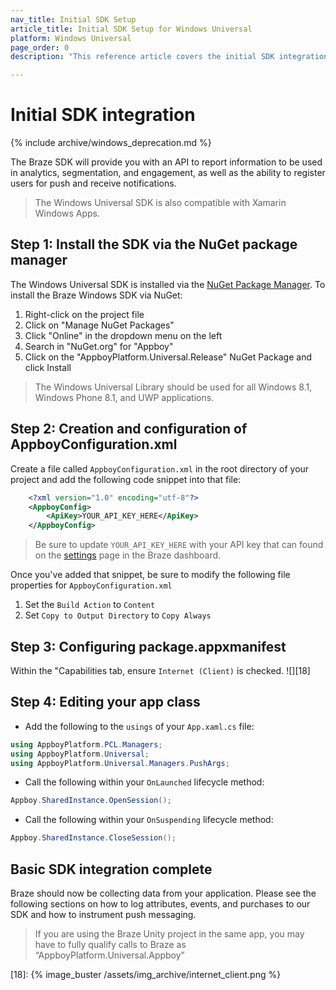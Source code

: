 ```yaml
---
nav_title: Initial SDK Setup
article_title: Initial SDK Setup for Windows Universal
platform: Windows Universal
page_order: 0
description: "This reference article covers the initial SDK integration steps to integrate the Braze SDK on your Windows Universal platform."

---
```


# Initial SDK integration
{% include archive/windows_deprecation.md %}

The Braze SDK will provide you with an API to report information to be used in analytics, segmentation, and engagement, as well as the ability to register users for push and receive notifications.

>  The Windows Universal SDK is also compatible with Xamarin Windows Apps.

## Step 1: Install the SDK via the NuGet package manager

The Windows Universal SDK is installed via the [NuGet Package Manager][14]. To install the Braze Windows SDK via NuGet:

1. Right-click on the project file
2. Click on "Manage NuGet Packages"
3. Click "Online" in the dropdown menu on the left
4. Search in "NuGet.org" for "Appboy"
5. Click on the "AppboyPlatform.Universal.Release" NuGet Package and click Install

>  The Windows Universal Library should be used for all Windows 8.1, Windows Phone 8.1, and UWP applications.

## Step 2: Creation and configuration of AppboyConfiguration.xml

Create a file called `AppboyConfiguration.xml` in the root directory of your project and add the following code snippet into that file:

```xml
    <?xml version="1.0" encoding="utf-8"?>
    <AppboyConfig>
        <ApiKey>YOUR_API_KEY_HERE</ApiKey>
    </AppboyConfig>
```
>  Be sure to update `YOUR_API_KEY_HERE` with your API key that can found on the [settings][1] page in the Braze dashboard.

Once you've added that snippet, be sure to modify the following file properties for `AppboyConfiguration.xml`

1. Set the `Build Action` to `Content`
2. Set `Copy to Output Directory` to `Copy Always`

## Step 3: Configuring package.appxmanifest

Within the "Capabilities tab, ensure `Internet (Client)` is checked.
![][18]

## Step 4: Editing your app class

- Add the following to the `usings` of your `App.xaml.cs` file:

```csharp
using AppboyPlatform.PCL.Managers;
using AppboyPlatform.Universal;
using AppboyPlatform.Universal.Managers.PushArgs;
```

- Call the following within your `OnLaunched` lifecycle method:

```csharp
Appboy.SharedInstance.OpenSession();
```

- Call the following within your `OnSuspending` lifecycle method:

```csharp
Appboy.SharedInstance.CloseSession();
```

## Basic SDK integration complete

Braze should now be collecting data from your application. Please see the following sections on how to log attributes, events, and purchases to our SDK and how to instrument push messaging.

>  If you are using the Braze Unity project in the same app, you may have to fully qualify calls to Braze as “AppboyPlatform.Universal.Appboy”

[1]: https://dashboard-01.braze.com/app_settings/app_settings "Settings"
[14]: http://www.nuget.org/
[18]: {% image_buster /assets/img_archive/internet_client.png %}
